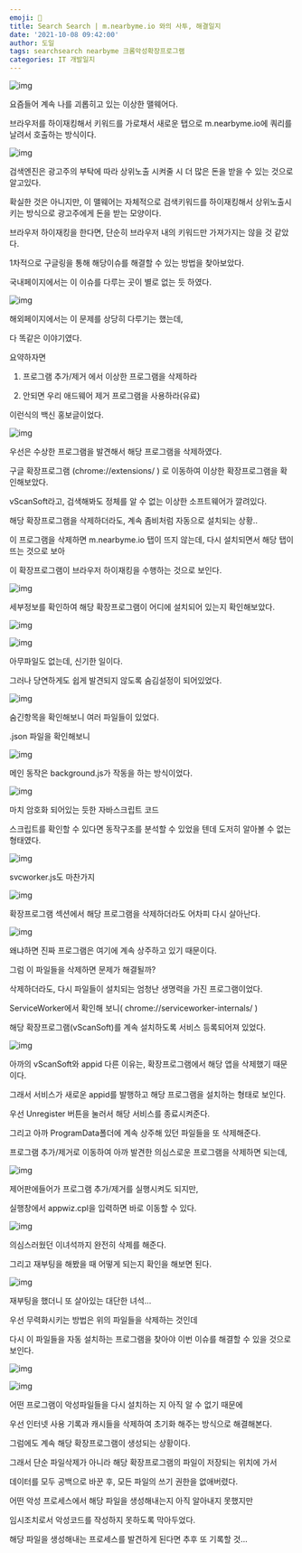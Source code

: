 ```yaml
---
emoji: 💉
title: Search Search | m.nearbyme.io 와의 사투, 해결일지
date: '2021-10-08 09:42:00'
author: 도일
tags: searchsearch nearbyme 크롬악성확장프로그램
categories: IT 개발일지
---
```

![img](./img/image-1636026586178410.png)

요즘들어 계속 나를 괴롭히고 있는 이상한 맬웨어다.

브라우저를 하이재킹해서 키워드를 가로채서 새로운 탭으로 m.nearbyme.io에 쿼리를 날려서 호출하는 방식이다.

![img](./img/image.png)

검색엔진은 광고주의 부탁에 따라 상위노출 시켜줄 시 더 많은 돈을 받을 수 있는 것으로 알고있다.

확실한 것은 아니지만, 이 맬웨어는 자체적으로 검색키워드를 하이재킹해서 상위노출시키는 방식으로 광고주에게 돈을 받는 모양이다.

브라우저 하이재킹을 한다면, 단순히 브라우저 내의 키워드만 가져가지는 않을 것 같았다.



1차적으로 구글링을 통해 해당이슈를 해결할 수 있는 방법을 찾아보았다.

국내페이지에서는 이 이슈를 다루는 곳이 별로 없는 듯 하였다.

![img](./img/image-1636026586181412.png)

해외페이지에서는 이 문제를 상당히 다루기는 했는데,

다 똑같은 이야기였다.

요약하자면

1) 프로그램 추가/제거 에서 이상한 프로그램을 삭제하라

2) 안되면 우리 애드웨어 제거 프로그램을 사용하라(유료)

이런식의 백신 홍보글이었다.

![img](./img/image-1636026586183413.png)

우선은 수상한 프로그램을 발견해서 해당 프로그램을 삭제하였다.





구글 확장프로그램 (chrome://extensions/ ) 로 이동하여 이상한 확장프로그램을 확인해보았다.

vScanSoft라고, 검색해봐도 정체를 알 수 없는 이상한 소프트웨어가 깔려있다.

해당 확장프로그램을 삭제하더라도, 계속 좀비처럼 자동으로 설치되는 상황..

이 프로그램을 삭제하면 m.nearbyme.io 탭이 뜨지 않는데, 다시 설치되면서 해당 탭이 뜨는 것으로 보아

이 확장프로그램이 브라우저 하이재킹을 수행하는 것으로 보인다.



![img](./img/image-1636026586183414.png)

세부정보를 확인하여 해당 확장프로그램이 어디에 설치되어 있는지 확인해보았다.



![img](./img/image-1636026586183415.png)

![img](./img/image-1636026586183416.png)

아무파일도 없는데, 신기한 일이다.

그러나 당연하게도 쉽게 발견되지 않도록 숨김설정이 되어있었다.

![img](./img/image-1636026586183417.png)

숨긴항목을 확인해보니 여러 파일들이 있었다.

.json 파일을 확인해보니

![img](./img/image-1636026586183418.png)

메인 동작은 background.js가 작동을 하는 방식이었다.

![img](./img/image-1636026586184419.png)

마치 암호화 되어있는 듯한 자바스크립트 코드

스크립트를 확인할 수 있다면 동작구조를 분석할 수 있었을 텐데 도저히 알아볼 수 없는 형태였다.





![img](./img/image-1636026586184420.png)

svcworker.js도 마찬가지



![img](./img/image-1636026586184426.png)

확장프로그램 섹션에서 해당 프로그램을 삭제하더라도 어차피 다시 살아난다.

![img](./img/image-1636026586184421.png)

왜냐하면 진짜 프로그램은 여기에 계속 상주하고 있기 때문이다.

그럼 이 파일들을 삭제하면 문제가 해결될까?

삭제하더라도, 다시 파일들이 설치되는 엄청난 생명력을 가진 프로그램이었다.



ServiceWorker에서 확인해 보니( chrome://serviceworker-internals/ )

해당 확장프로그램(vScanSoft)를 계속 설치하도록 서비스 등록되어져 있었다.

![img](./img/image-1636026586184422.png)

아까의 vScanSoft와 appid 다른 이유는, 확장프로그램에서 해당 앱을 삭제했기 때문이다.

그래서 서비스가 새로운 appid를 발행하고 해당 프로그램을 설치하는 형태로 보인다.

우선 Unregister 버튼을 눌러서 해당 서비스를 종료시켜준다.

그리고 아까 ProgramData폴더에 계속 상주해 있던 파일들을 또 삭제해준다.



프로그램 추가/제거로 이동하여 아까 발견한 의심스로운 프로그램을 삭제하면 되는데,

![img](./img/image-1636026586184423.png)

제어판에들어가 프로그램 추가/제거를 실행시켜도 되지만,

실행창에서 appwiz.cpl을 입력하면 바로 이동할 수 있다.

![img](./img/image-1636026586184424.png)

의심스러웠던 이녀석까지 완전히 삭제를 해준다.



그리고 재부팅을 해봤을 때 어떻게 되는지 확인을 해보면 된다.

![img](./img/image-1636026586184425.png)

재부팅을 했더니 또 살아있는 대단한 녀석...

우선 무력화시키는 방법은 위의 파일들을 삭제하는 것인데

다시 이 파일들을 자동 설치하는 프로그램을 찾아야 이번 이슈를 해결할 수 있을 것으로 보인다.



![img](./img/image-1636026586185427.png)

![img](./img/image-1636026586185428.png)

어떤 프로그램이 악성파일들을 다시 설치하는 지 아직 알 수 없기 때문에

우선 인터넷 사용 기록과 캐시들을 삭제하여 초기화 해주는 방식으로 해결해본다.



그럼에도 계속 해당 확장프로그램이 생성되는 상황이다.

그래서 단순 파일삭제가 아니라 해당 확장프로그램의 파일이 저장되는 위치에 가서

데이터를 모두 공백으로 바꾼 후, 모든 파일의 쓰기 권한을 없애버렸다.

어떤 악성 프로세스에서 해당 파일을 생성해내는지 아직 알아내지 못했지만

임시조치로서 악성코드를 작성하지 못하도록 막아두었다.



해당 파일을 생성해내는 프로세스를 발견하게 된다면 추후 또 기록할 것...